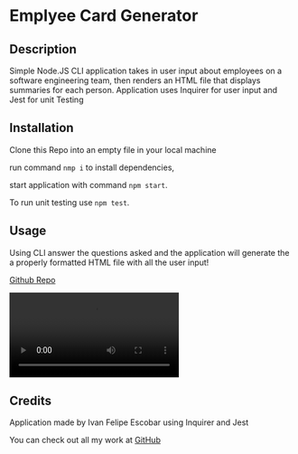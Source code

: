 # Emplyee Card Generator

## Description

Simple Node.JS CLI application takes in user input about employees on a software engineering team, then renders an HTML file that displays summaries for each person. Application uses Inquirer for user input and Jest for unit Testing

## Installation

Clone this Repo into an empty file in your local machine 

run command  `nmp i` to install dependencies, 

start application with command `npm start`. 

To run unit testing use `npm test`.


## Usage

Using CLI answer the questions asked and the application will generate the a properly formatted HTML file with all the user input!

[Github Repo](https://github.com/IvanFelipeEscobar/Employee-Card-Generator)

![Application Video](./Untitled_%20Jan%203%2C%202023%202_52%20PM.webm)

## Credits

Application made by Ivan Felipe Escobar using Inquirer and Jest

You can check out all my work at [GitHub](https://github.com/IvanFelipeEscobar)

